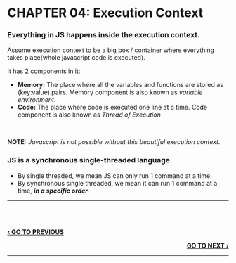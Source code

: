 # CHAPTER 04: Execution Context

### Everything in JS happens inside the **execution context.**

Assume execution context to be a big box / container where everything takes place(whole javascript code is executed).

It has 2 components in it:

- **Memory:** The place where all the variables and functions are stored as (key:value) pairs. Memory component is also known as _variable environment_.
- **Code:** The place where code is executed one line at a time. Code component is also known as _Thread of Execution_

<br>

**NOTE:**
_Javascript is not possible without this beautiful execution context._

### JS is a **synchronous single-threaded language**.

- By single threaded, we mean JS can only run 1 command at a time
- By synchronous single threaded, we mean it can run 1 command at a time, **_in a specific order_**

---

<br><br>

<p align="left">
  <a href="./03_The_Modern_Mode_use_strict.md"><b>‹ GO TO PREVIOUS</b></a>
</p>

<p align="right">
  <a href="./05_Execution_Context_And_Call_Stack.md"><b>GO TO NEXT ›</b></a>
</p>

---

